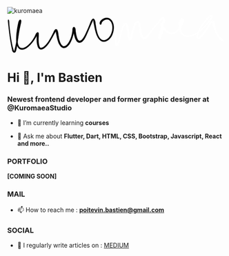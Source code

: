 ![kuromaea](https://github.com/Kuromaea/Kuromaea/assets/41955164/9ed2541c-668d-4de4-bded-f607e5c2dfca)<svg xmlns="http://www.w3.org/2000/svg" id="canvas" viewBox="346.449 353.459 839.080 150.908"><path d="M 349.50,377.85 C 349.19 382.21, 350.34 388.89, 351.44 399.36 C 352.55 409.82, 353.34 417.65, 355.01 430.19 C 356.67 442.73, 357.91 451.07, 359.77 462.04 C 361.63 473.01, 362.63 477.79, 364.29 485.03 C 365.96 492.27, 365.62 495.12, 368.09 498.23 C 370.56 501.34, 374.00 502.16, 376.63 500.59 C 379.26 499.02, 379.63 496.29, 381.25 490.37 C 382.87 484.45, 383.28 479.91, 384.72 470.97 C 386.16 462.03, 386.88 456.03, 388.45 445.67 C 390.02 435.31, 390.82 428.97, 392.55 419.18 C 394.28 409.38, 395.59 404.28, 397.10 396.68 C 398.62 389.07, 400.05 385.57, 400.13 381.16 C 400.21 376.75, 399.20 375.04, 397.52 374.64 C 395.84 374.23, 393.71 375.13, 391.73 379.13 C 389.75 383.14, 389.17 387.11, 387.61 394.65 C 386.04 402.19, 385.11 407.50, 383.89 416.84 C 382.68 426.18, 381.88 431.98, 381.54 441.35 C 381.21 450.72, 381.08 455.97, 382.22 463.70 C 383.36 471.43, 384.12 474.95, 387.24 480.01 C 390.36 485.06, 392.77 487.32, 397.83 488.96 C 402.88 490.60, 406.41 490.33, 412.52 488.21 C 418.63 486.09, 422.16 483.56, 428.39 478.37 C 434.61 473.18, 438.05 469.23, 443.65 462.25 C 449.26 455.27, 452.34 450.01, 456.43 443.46 C 460.52 436.91, 462.69 433.10, 464.12 429.52 C 465.54 425.94, 464.14 424.56, 463.56 425.56 C 462.98 426.56, 461.84 429.06, 461.22 434.50 C 460.60 439.94, 460.17 445.28, 460.45 452.75 C 460.73 460.21, 461.03 465.32, 462.62 471.83 C 464.20 478.33, 464.99 481.84, 468.37 485.28 C 471.75 488.73, 474.61 489.73, 479.51 489.05 C 484.41 488.36, 487.55 486.31, 492.88 481.86 C 498.20 477.42, 501.08 473.77, 506.15 466.82 C 511.21 459.88, 513.77 454.75, 518.21 447.14 C 522.66 439.53, 524.93 434.72, 528.37 428.78 C 531.81 422.84, 534.16 420.16, 535.42 417.43 C 536.68 414.70, 534.80 414.09, 534.66 415.13 C 534.52 416.18, 534.18 418.19, 534.74 422.66 C 535.30 427.13, 536.05 430.96, 537.46 437.48 C 538.86 444.00, 539.58 448.51, 541.77 455.27 C 543.96 462.03, 545.13 466.00, 548.40 471.29 C 551.67 476.58, 553.78 479.37, 558.11 481.71 C 562.44 484.05, 565.31 484.31, 570.04 482.99 C 574.77 481.66, 577.47 479.62, 581.76 475.09 C 586.05 470.56, 588.06 466.96, 591.48 460.33 C 594.89 453.70, 596.39 449.40, 598.83 441.94 C 601.26 434.47, 602.18 429.62, 603.66 423.00 C 605.14 416.38, 606.18 412.60, 606.22 408.83 C 606.25 405.06, 604.92 404.07, 603.85 404.15 C 602.77 404.23, 601.10 405.72, 600.84 409.25 C 600.59 412.77, 601.51 416.14, 602.57 421.78 C 603.63 427.43, 604.36 431.42, 606.13 437.48 C 607.90 443.54, 608.76 447.26, 611.42 452.08 C 614.07 456.89, 615.55 459.52, 619.39 461.55 C 623.24 463.57, 626.30 463.74, 630.64 462.20 C 634.97 460.67, 637.12 458.67, 641.05 453.89 C 644.99 449.11, 646.64 445.50, 650.30 438.31 C 653.96 431.11, 655.71 426.18, 659.35 417.91 C 663.00 409.64, 665.17 404.47, 668.52 396.94 C 671.86 389.41, 673.99 384.73, 676.06 380.27 C 678.12 375.80, 678.19 374.67, 678.84 374.62 C 679.49 374.56, 678.64 375.81, 679.30 379.99 C 679.97 384.17, 680.67 388.09, 682.16 395.53 C 683.64 402.97, 684.41 408.70, 686.73 417.19 C 689.05 425.67, 690.27 430.82, 693.76 437.95 C 697.24 445.09, 699.36 448.63, 704.15 452.87 C 708.94 457.12, 712.03 458.64, 717.71 459.18 C 723.38 459.73, 726.97 458.59, 732.52 455.58 C 738.08 452.57, 741.17 449.85, 745.48 444.13 C 749.78 438.40, 751.61 434.39, 754.06 426.95 C 756.52 419.50, 757.56 414.76, 757.75 406.91 C 757.93 399.07, 757.43 394.48, 755.00 387.72 C 752.56 380.95, 750.30 377.13, 745.59 373.08 C 740.88 369.03, 737.24 367.83, 731.46 367.47 C 725.67 367.10, 721.76 368.62, 716.67 371.25 C 711.58 373.88, 708.52 376.61, 706.01 380.60 C 703.51 384.60, 703.54 388.84, 704.13 391.22 C 704.73 393.59, 707.42 393.82, 708.98 392.48 C 710.54 391.14, 709.75 387.60, 711.93 384.52 C 714.10 381.45, 716.00 379.35, 719.86 377.12 C 723.72 374.88, 726.79 373.33, 731.24 373.34 C 735.69 373.35, 738.31 373.94, 742.10 377.16 C 745.90 380.38, 748.08 383.51, 750.23 389.44 C 752.38 395.36, 753.03 399.61, 752.84 406.79 C 752.65 413.97, 751.61 418.53, 749.28 425.34 C 746.95 432.16, 745.09 435.81, 741.20 440.89 C 737.32 445.97, 734.46 448.14, 729.85 450.74 C 725.24 453.34, 722.63 454.20, 718.15 453.88 C 713.67 453.57, 711.47 452.77, 707.46 449.17 C 703.45 445.56, 701.26 442.52, 698.12 435.86 C 694.98 429.20, 693.80 424.16, 691.75 415.88 C 689.71 407.60, 689.20 401.95, 687.88 394.45 C 686.56 386.95, 686.93 383.08, 685.14 378.38 C 683.35 373.68, 681.73 371.10, 678.94 370.95 C 676.16 370.80, 674.19 372.82, 671.21 377.63 C 668.23 382.44, 667.26 387.33, 664.03 395.00 C 660.80 402.68, 658.74 407.83, 655.06 416.00 C 651.38 424.16, 649.39 429.06, 645.64 435.83 C 641.89 442.60, 639.79 445.89, 636.31 449.86 C 632.82 453.83, 630.87 454.59, 628.19 455.69 C 625.52 456.78, 625.05 456.70, 622.95 455.33 C 620.84 453.95, 619.60 452.77, 617.67 448.81 C 615.74 444.86, 614.70 441.22, 613.30 435.54 C 611.90 429.86, 611.51 425.90, 610.65 420.40 C 609.80 414.89, 610.34 411.49, 609.02 408.00 C 607.70 404.52, 605.97 403.03, 604.05 402.97 C 602.12 402.91, 600.61 403.91, 599.39 407.69 C 598.17 411.47, 599.06 415.34, 597.94 421.87 C 596.82 428.39, 596.08 433.14, 593.79 440.31 C 591.50 447.48, 589.80 451.60, 586.50 457.71 C 583.21 463.82, 580.97 467.03, 577.31 470.86 C 573.65 474.69, 571.41 475.80, 568.19 476.87 C 564.97 477.95, 564.12 477.98, 561.19 476.24 C 558.27 474.49, 556.29 472.70, 553.58 468.15 C 550.87 463.60, 549.50 459.87, 547.65 453.47 C 545.81 447.06, 545.50 442.58, 544.36 436.13 C 543.22 429.68, 543.26 425.94, 541.96 421.20 C 540.66 416.46, 540.16 413.91, 537.85 412.41 C 535.54 410.91, 533.26 410.94, 530.42 413.69 C 527.58 416.44, 526.93 419.96, 523.65 426.17 C 520.38 432.38, 518.37 437.21, 514.06 444.73 C 509.74 452.26, 507.02 457.23, 502.07 463.80 C 497.12 470.36, 494.02 473.67, 489.31 477.56 C 484.59 481.45, 481.78 482.48, 478.49 483.23 C 475.21 483.98, 474.81 483.85, 472.88 481.29 C 470.95 478.74, 469.97 476.21, 468.84 470.45 C 467.71 464.69, 467.47 459.65, 467.25 452.52 C 467.02 445.38, 467.87 440.42, 467.72 434.78 C 467.57 429.14, 468.21 425.99, 466.50 424.32 C 464.79 422.64, 462.09 423.11, 459.17 426.39 C 456.25 429.67, 455.76 434.15, 451.91 440.72 C 448.06 447.30, 445.25 452.51, 439.91 459.27 C 434.57 466.02, 431.04 469.74, 425.20 474.51 C 419.36 479.28, 415.87 481.26, 410.72 483.12 C 405.57 484.98, 403.28 484.97, 399.43 483.83 C 395.59 482.68, 394.03 481.56, 391.47 477.40 C 388.92 473.24, 387.79 470.20, 386.66 463.03 C 385.54 455.85, 385.47 450.62, 385.87 441.52 C 386.27 432.43, 387.18 426.65, 388.68 417.54 C 390.18 408.43, 391.49 403.24, 393.37 395.99 C 395.25 388.74, 397.30 385.35, 398.08 381.31 C 398.85 377.26, 397.95 375.94, 397.23 375.78 C 396.51 375.62, 395.40 376.47, 394.49 380.49 C 393.58 384.52, 393.83 388.29, 392.67 395.90 C 391.50 403.50, 390.34 408.68, 388.67 418.50 C 387.01 428.33, 386.12 434.69, 384.34 445.00 C 382.56 455.32, 381.55 461.30, 379.78 470.08 C 378.00 478.86, 376.73 483.50, 375.46 488.90 C 374.20 494.29, 374.03 495.73, 373.45 497.05 C 372.86 498.37, 373.57 498.11, 372.55 495.51 C 371.53 492.90, 370.18 490.84, 368.33 484.02 C 366.49 477.20, 365.31 472.27, 363.31 461.41 C 361.32 450.55, 360.06 442.22, 358.34 429.74 C 356.62 417.26, 355.77 409.46, 354.70 399.02 C 353.64 388.58, 354.05 381.79, 353.01 377.55 C 351.97 373.32, 349.81 373.49, 349.50 377.85" style="stroke: black; fill: black;"/><path d="M 760.88,376.85 C 759.74 378.20, 759.76 379.35, 759.70 383.45 C 759.65 387.55, 760.17 390.50, 760.60 397.34 C 761.03 404.19, 761.52 408.92, 761.83 417.69 C 762.15 426.46, 762.09 432.22, 762.18 441.18 C 762.27 450.13, 761.61 455.76, 762.30 462.46 C 762.99 469.16, 763.26 472.52, 765.64 474.69 C 768.02 476.85, 771.31 476.50, 774.20 473.29 C 777.09 470.08, 777.64 466.13, 780.09 458.64 C 782.53 451.16, 784.00 445.00, 786.41 435.86 C 788.82 426.71, 789.59 420.71, 792.15 412.92 C 794.71 405.13, 797.02 401.21, 799.20 396.90 C 801.39 392.59, 802.08 391.63, 803.08 391.35 C 804.08 391.08, 803.26 391.86, 804.22 395.52 C 805.19 399.19, 806.57 403.03, 807.90 409.68 C 809.24 416.32, 809.74 421.51, 810.91 428.74 C 812.08 435.98, 811.98 440.69, 813.76 445.85 C 815.53 451.01, 817.20 454.00, 819.79 454.54 C 822.38 455.08, 824.47 453.38, 826.70 448.56 C 828.93 443.75, 828.86 438.54, 830.96 430.47 C 833.06 422.39, 834.54 416.16, 837.21 408.19 C 839.88 400.22, 841.83 395.35, 844.32 390.63 C 846.81 385.92, 848.10 385.11, 849.64 384.63 C 851.18 384.15, 850.86 384.76, 852.01 388.22 C 853.15 391.67, 854.21 395.56, 855.37 401.89 C 856.54 408.23, 856.56 413.08, 857.83 419.89 C 859.10 426.70, 859.73 430.51, 861.71 435.95 C 863.68 441.39, 864.26 444.52, 867.72 447.11 C 871.17 449.69, 874.58 450.19, 878.99 448.88 C 883.39 447.57, 885.38 445.23, 889.75 440.54 C 894.12 435.86, 895.97 431.93, 900.84 425.44 C 905.71 418.95, 908.67 414.93, 914.12 408.10 C 919.57 401.26, 922.91 397.25, 928.09 391.27 C 933.26 385.30, 935.97 381.88, 939.98 378.20 C 943.98 374.52, 946.30 374.23, 948.11 372.89 C 949.91 371.55, 949.12 370.89, 949.01 371.50 C 948.90 372.12, 948.27 372.58, 947.57 375.97 C 946.86 379.36, 946.90 382.46, 945.47 388.47 C 944.04 394.48, 942.68 398.65, 940.41 406.01 C 938.13 413.37, 936.16 418.17, 934.09 425.27 C 932.02 432.37, 930.41 436.61, 930.06 441.52 C 929.72 446.44, 930.48 448.80, 932.37 449.85 C 934.26 450.90, 937.12 450.10, 939.53 446.77 C 941.94 443.44, 942.76 439.58, 944.41 433.21 C 946.06 426.84, 947.14 421.95, 947.78 414.91 C 948.43 407.87, 948.28 403.31, 947.63 398.00 C 946.98 392.69, 946.36 390.06, 944.53 388.35 C 942.71 386.65, 939.56 387.41, 938.50 389.50 C 937.45 391.59, 937.41 394.50, 939.26 398.81 C 941.11 403.11, 943.61 406.27, 947.75 411.01 C 951.89 415.75, 954.64 418.74, 959.96 422.51 C 965.28 426.27, 968.46 428.41, 974.34 429.83 C 980.23 431.25, 983.55 431.36, 989.40 429.61 C 995.25 427.86, 998.32 425.53, 1003.59 421.09 C 1008.85 416.65, 1011.68 413.26, 1015.72 407.43 C 1019.75 401.61, 1021.39 397.66, 1023.77 391.96 C 1026.16 386.27, 1027.28 383.20, 1027.66 378.96 C 1028.04 374.71, 1027.65 372.57, 1025.68 370.74 C 1023.70 368.91, 1020.48 368.30, 1017.78 369.82 C 1015.09 371.34, 1013.78 373.65, 1012.20 378.34 C 1010.62 383.03, 1010.09 386.74, 1009.86 393.26 C 1009.64 399.77, 1009.47 403.97, 1011.08 410.91 C 1012.68 417.84, 1013.73 422.35, 1017.89 427.94 C 1022.04 433.52, 1025.28 436.48, 1031.84 438.84 C 1038.40 441.20, 1042.51 441.07, 1050.68 439.73 C 1058.86 438.39, 1063.90 436.71, 1072.72 432.15 C 1081.54 427.59, 1086.39 423.93, 1094.80 416.91 C 1103.21 409.89, 1107.38 404.95, 1114.78 397.05 C 1122.17 389.16, 1126.69 384.19, 1131.75 377.44 C 1136.82 370.68, 1139.65 367.47, 1140.12 363.28 C 1140.59 359.09, 1137.77 356.18, 1134.10 356.48 C 1130.44 356.78, 1127.40 359.58, 1121.78 364.78 C 1116.16 369.98, 1112.07 374.69, 1106.02 382.47 C 1099.96 390.25, 1096.32 395.52, 1091.49 403.68 C 1086.66 411.85, 1084.61 416.31, 1081.86 423.29 C 1079.11 430.27, 1077.89 433.55, 1077.73 438.58 C 1077.57 443.61, 1078.40 446.61, 1081.06 448.44 C 1083.72 450.26, 1086.87 450.11, 1091.01 447.71 C 1095.16 445.32, 1097.20 442.19, 1101.80 436.47 C 1106.39 430.75, 1109.17 426.32, 1113.99 419.10 C 1118.81 411.89, 1121.60 406.81, 1125.90 400.39 C 1130.20 393.97, 1132.83 390.53, 1135.49 387.01 C 1138.16 383.48, 1138.36 382.81, 1139.22 382.75 C 1140.07 382.70, 1139.08 383.50, 1139.75 386.74 C 1140.42 389.99, 1141.09 393.23, 1142.56 398.97 C 1144.03 404.70, 1144.58 408.68, 1147.10 415.41 C 1149.61 422.15, 1151.53 426.42, 1155.13 432.66 C 1158.73 438.89, 1161.50 442.10, 1165.11 446.59 C 1168.73 451.09, 1170.34 452.99, 1173.21 455.13 C 1176.07 457.28, 1177.67 457.13, 1179.45 457.33 C 1181.24 457.54, 1181.52 456.72, 1182.12 456.15 C 1182.72 455.59, 1182.50 455.20, 1182.44 454.51 C 1182.38 453.82, 1182.68 453.85, 1181.84 452.70 C 1181.01 451.56, 1180.67 450.85, 1178.28 448.79 C 1175.88 446.73, 1173.52 446.23, 1169.89 442.42 C 1166.25 438.62, 1163.49 435.58, 1160.09 429.77 C 1156.68 423.96, 1155.01 419.87, 1152.87 413.38 C 1150.73 406.90, 1150.65 403.18, 1149.37 397.35 C 1148.09 391.51, 1148.48 388.06, 1146.48 384.21 C 1144.49 380.36, 1142.49 378.30, 1139.39 378.10 C 1136.29 377.90, 1134.57 379.33, 1130.99 383.21 C 1127.41 387.08, 1125.78 390.89, 1121.49 397.47 C 1117.20 404.05, 1114.42 409.06, 1109.56 416.10 C 1104.70 423.13, 1101.64 427.41, 1097.17 432.64 C 1092.70 437.87, 1089.83 439.90, 1087.20 442.26 C 1084.56 444.61, 1084.75 445.06, 1083.99 444.41 C 1083.23 443.75, 1082.95 442.86, 1083.40 438.97 C 1083.85 435.07, 1083.86 431.55, 1086.23 424.94 C 1088.61 418.34, 1090.54 413.82, 1095.27 405.94 C 1100.00 398.05, 1103.85 392.99, 1109.87 385.53 C 1115.89 378.07, 1120.23 373.44, 1125.37 368.64 C 1130.51 363.84, 1133.57 362.87, 1135.57 361.53 C 1137.56 360.18, 1136.79 359.26, 1135.33 361.93 C 1133.87 364.60, 1132.90 368.35, 1128.25 374.87 C 1123.60 381.40, 1119.23 386.70, 1112.07 394.56 C 1104.92 402.41, 1100.71 407.31, 1092.49 414.13 C 1084.26 420.95, 1079.43 424.39, 1070.94 428.65 C 1062.44 432.91, 1057.49 434.31, 1050.01 435.44 C 1042.52 436.58, 1039.07 436.45, 1033.51 434.33 C 1027.95 432.21, 1025.52 429.78, 1022.21 424.86 C 1018.90 419.94, 1017.96 415.94, 1016.94 409.74 C 1015.92 403.53, 1016.39 399.55, 1017.12 393.83 C 1017.85 388.10, 1019.39 384.91, 1020.61 381.11 C 1021.82 377.31, 1022.98 376.48, 1023.21 374.84 C 1023.43 373.21, 1022.36 372.34, 1021.74 372.94 C 1021.12 373.53, 1020.87 374.46, 1020.10 377.81 C 1019.32 381.16, 1019.71 384.42, 1017.89 389.70 C 1016.06 394.99, 1014.56 398.79, 1010.97 404.22 C 1007.39 409.65, 1004.61 412.85, 999.97 416.85 C 995.33 420.85, 992.60 422.76, 987.78 424.21 C 982.95 425.67, 980.61 425.50, 975.85 424.12 C 971.08 422.74, 968.30 420.94, 963.94 417.30 C 959.58 413.66, 957.38 410.46, 954.04 405.93 C 950.71 401.41, 949.43 398.17, 947.28 394.69 C 945.13 391.21, 944.96 389.45, 943.30 388.54 C 941.65 387.63, 939.63 388.09, 939.01 390.13 C 938.38 392.17, 939.83 393.91, 940.20 398.74 C 940.56 403.57, 941.39 407.77, 940.83 414.29 C 940.27 420.82, 938.97 425.47, 937.40 431.36 C 935.82 437.26, 933.64 440.35, 932.96 443.75 C 932.27 447.15, 933.27 448.61, 933.98 448.37 C 934.69 448.13, 935.35 446.86, 936.48 442.55 C 937.62 438.24, 937.76 433.78, 939.65 426.84 C 941.55 419.89, 943.45 415.12, 945.95 407.82 C 948.45 400.51, 950.22 396.51, 952.16 390.32 C 954.11 384.14, 955.52 381.24, 955.68 376.88 C 955.84 372.52, 955.09 370.62, 952.97 368.54 C 950.85 366.46, 948.47 365.37, 945.07 366.50 C 941.68 367.62, 940.13 369.83, 936.01 374.17 C 931.88 378.51, 929.54 381.99, 924.43 388.19 C 919.32 394.38, 916.00 398.33, 910.45 405.13 C 904.90 411.94, 901.70 415.96, 896.67 422.20 C 891.65 428.45, 889.31 432.27, 885.34 436.35 C 881.37 440.43, 879.51 441.48, 876.83 442.61 C 874.15 443.73, 873.76 443.72, 871.94 441.96 C 870.12 440.21, 869.28 438.49, 867.73 433.84 C 866.17 429.20, 865.37 425.36, 864.17 418.73 C 862.98 412.09, 863.09 407.31, 861.77 400.67 C 860.45 394.02, 860.19 389.77, 857.57 385.50 C 854.95 381.23, 852.26 378.86, 848.65 379.33 C 845.05 379.81, 842.89 382.47, 839.54 387.88 C 836.20 393.29, 834.74 398.17, 831.92 406.39 C 829.10 414.62, 827.60 420.95, 825.44 429.01 C 823.28 437.07, 822.02 442.20, 821.12 446.68 C 820.22 451.17, 821.14 451.92, 820.93 451.43 C 820.72 450.95, 820.80 449.00, 820.07 444.26 C 819.35 439.51, 818.47 434.88, 817.30 427.71 C 816.14 420.53, 815.68 415.31, 814.24 408.38 C 812.81 401.46, 812.46 397.36, 810.12 393.07 C 807.77 388.78, 805.65 386.70, 802.53 386.93 C 799.41 387.17, 797.51 389.36, 794.51 394.25 C 791.51 399.15, 790.12 403.35, 787.51 411.41 C 784.90 419.46, 784.00 425.42, 781.46 434.51 C 778.92 443.61, 777.23 449.75, 774.81 456.89 C 772.38 464.02, 770.38 467.20, 769.33 470.20 C 768.28 473.20, 769.90 473.54, 769.56 471.90 C 769.23 470.25, 768.18 468.11, 767.66 461.96 C 767.15 455.80, 767.15 449.99, 767.00 441.11 C 766.85 432.24, 766.98 426.37, 766.92 417.58 C 766.87 408.79, 766.71 404.03, 766.73 397.16 C 766.75 390.30, 767.30 387.36, 767.04 383.27 C 766.77 379.18, 766.65 377.99, 765.42 376.70 C 764.19 375.42, 762.03 375.50, 760.88 376.85" style="stroke: white; fill: white;"/></svg>


<h1 align="left">Hi 👋, I'm Bastien</h1>
<h3 align="left">Newest frontend developer and former graphic designer at @KuromaeaStudio</h3>

- 🌱 I’m currently learning **courses**

- 💬 Ask me about **Flutter, Dart, HTML, CSS, Bootstrap, Javascript, React and more..**

### PORTFOLIO

**[COMING SOON]**

### MAIL

- 📫 How to reach me : **poitevin.bastien@gmail.com**

### SOCIAL

- 📝 I regularly write articles on : [MEDIUM](https://medium.com/@kuromaea)

<!--
**Kuromaea/Kuromaea** is a ✨ _special_ ✨ repository because its `README.md` (this file) appears on your GitHub profile.

Here are some ideas to get you started:

- 🔭 I’m currently working on ...
- 🌱 I’m currently learning ...
- 👯 I’m looking to collaborate on ...
- 🤔 I’m looking for help with ...
- 💬 Ask me about ...
- 📫 How to reach me: ...
- 😄 Pronouns: ...
- ⚡ Fun fact: ...
-->
